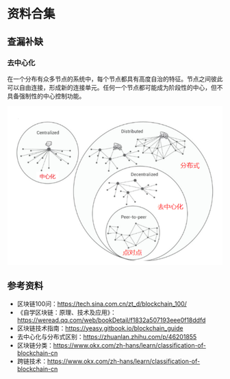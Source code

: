 # 资料合集
## 查漏补缺
### 去中心化
在一个分布有众多节点的系统中，每个节点都具有高度自治的特征。节点之间彼此可以自由连接，形成新的连接单元。任何一个节点都可能成为阶段性的中心，但不具备强制性的中心控制功能。

![2024-12-23-03-10-17.png](./images/2024-12-23-03-10-17.png)


## 参考资料
- 区块链100问：https://tech.sina.com.cn/zt_d/blockchain_100/
- 《自学区块链：原理、技术及应用》：https://weread.qq.com/web/bookDetail/f1832a507193eee0f18ddfd
- 区块链技术指南：https://yeasy.gitbook.io/blockchain_guide
- 去中心化与分布式区别：https://zhuanlan.zhihu.com/p/46201855
- 区块链分类：https://www.okx.com/zh-hans/learn/classification-of-blockchain-cn
- 跨链技术：https://www.okx.com/zh-hans/learn/classification-of-blockchain-cn